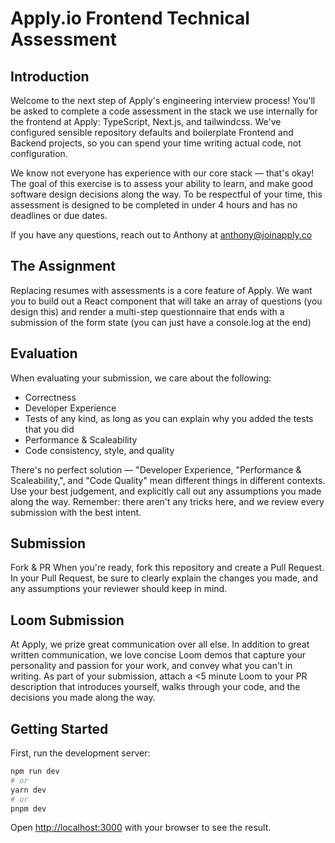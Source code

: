 # Apply.io Frontend Technical Assessment

## Introduction
Welcome to the next step of Apply's engineering interview process! You'll be asked to complete a code assessment in the stack we use internally for the frontend at Apply: TypeScript, Next.js, and tailwindcss. We've configured sensible repository defaults and boilerplate Frontend and Backend projects, so you can spend your time writing actual code, not configuration.

We know not everyone has experience with our core stack — that's okay! The goal of this exercise is to assess your ability to learn, and make good software design decisions along the way. To be respectful of your time, this assessment is designed to be completed in under 4 hours and has no deadlines or due dates.

If you have any questions, reach out to Anthony at anthony@joinapply.co

## The Assignment
Replacing resumes with assessments is a core feature of Apply. We want you to build out a React component that will take an array of questions (you design this) and render a multi-step questionnaire that ends with a submission of the form state (you can just have a console.log at the end)

## Evaluation
When evaluating your submission, we care about the following:

- Correctness
- Developer Experience
- Tests of any kind, as long as you can explain why you added the tests that you did
- Performance & Scaleability
- Code consistency, style, and quality

There's no perfect solution — "Developer Experience, "Performance & Scaleability,", and "Code Quality" mean different things in different contexts. Use your best judgement, and explicitly call out any assumptions you made along the way. Remember: there aren't any tricks here, and we review every submission with the best intent.

## Submission
Fork & PR When you're ready, fork this repository and create a Pull Request. In your Pull Request, be sure to clearly explain the changes you made, and any assumptions your reviewer should keep in mind.

## Loom Submission
At Apply, we prize great communication over all else. In addition to great written communication, we love concise Loom demos that capture your personality and passion for your work, and convey what you can't in writing. As part of your submission, attach a <5 minute Loom to your PR description that introduces yourself, walks through your code, and the decisions you made along the way.

## Getting Started

First, run the development server:

```bash
npm run dev
# or
yarn dev
# or
pnpm dev
```

Open [http://localhost:3000](http://localhost:3000) with your browser to see the result.
